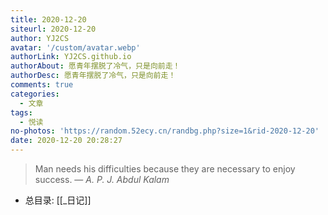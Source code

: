 ```yaml
---
title: 2020-12-20
siteurl: 2020-12-20
author: YJ2CS
avatar: '/custom/avatar.webp'
authorLink: YJ2CS.github.io
authorAbout: 愿青年摆脱了冷气，只是向前走！
authorDesc: 愿青年摆脱了冷气，只是向前走！
comments: true
categories:
  - 文章
tags:
  - 悦读
no-photos: 'https://random.52ecy.cn/randbg.php?size=1&rid-2020-12-20'
date: 2020-12-20 20:28:27
---
```

> Man needs his difficulties because they are necessary to enjoy success.
> &mdash; <cite>A. P. J. Abdul Kalam</cite>


-   总目录: [[_日记]]
